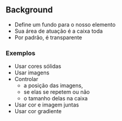 ## Background

- Define um fundo para o nosso elemento
- Sua área de atuação é a caixa toda
- Por padrão, é transparente

### Exemplos

- Usar cores sólidas
- Usar imagens
- Controlar
    - a posição das imagens,
    - se elas se repetem ou não
    - o tamanho delas na caixa
- Usar cor e imagem juntas
- Usar cor gradiente